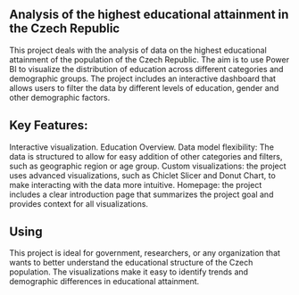 ## Analysis of the highest educational attainment in the Czech Republic
This project deals with the analysis of data on the highest educational attainment of the population of the Czech Republic. The aim is to use Power BI to visualize the distribution of education across different categories and demographic groups. The project includes an interactive dashboard that allows users to filter the data by different levels of education, gender and other demographic factors.
## Key Features:
Interactive visualization.
Education Overview.
Data model flexibility: The data is structured to allow for easy addition of other categories and filters, such as geographic region or age group.
Custom visualizations: the project uses advanced visualizations, such as Chiclet Slicer and Donut Chart, to make interacting with the data more intuitive.
Homepage: the project includes a clear introduction page that summarizes the project goal and provides context for all visualizations.
## Using
This project is ideal for government, researchers, or any organization that wants to better understand the educational structure of the Czech population. The visualizations make it easy to identify trends and demographic differences in educational attainment.
